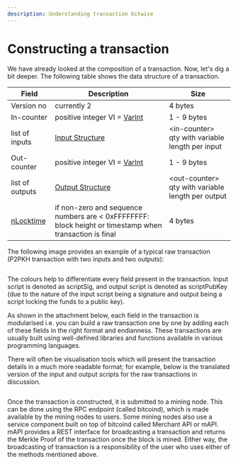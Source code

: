 ```yaml
---
description: Understanding transaction bitwise
---
```


# Constructing a transaction

We have already looked at the composition of a transaction. Now, let's dig a bit deeper. The following table shows the data structure of a transaction.

| Field                                                                                | Description                                                                                                      | Size                                               |
| ------------------------------------------------------------------------------------ | ---------------------------------------------------------------------------------------------------------------- | -------------------------------------------------- |
| Version no                                                                           | currently 2                                                                                                      | 4 bytes                                            |
| In-counter                                                                           | positive integer VI = [VarInt](https://wiki.bitcoinsv.io/index.php/VarInt)                                       | 1 - 9 bytes                                        |
| list of inputs                                                                       | [Input Structure](https://wiki.bitcoinsv.io/index.php/Bitcoin\_Transactions#Format\_of\_a\_Transaction\_Input)   | \<in-counter> qty with variable length per input   |
| Out-counter                                                                          | positive integer VI = [VarInt](https://wiki.bitcoinsv.io/index.php/VarInt)                                       | 1 - 9 bytes                                        |
| list of outputs                                                                      | [Output Structure](https://wiki.bitcoinsv.io/index.php/Bitcoin\_Transactions#Format\_of\_a\_Transaction\_Output) | \<out-counter> qty with variable length per output |
| [nLocktime](https://wiki.bitcoinsv.io/index.php/NLocktime\_and\_nSequence#nLockTime) | if non-zero and sequence numbers are < 0xFFFFFFFF: block height or timestamp when transaction is final           | 4 bytes                                            |

The following image provides an example of a typical raw transaction (P2PKH transaction with two inputs and two outputs):

<figure><img src="https://github.com/jonesjBSV/bsv-skills-center/blob/master/bsv-skills-center/bsv-protocol-documentation/.gitbook/assets/P2PKH%20transaction%20with%20two%20inputs%20and%20two%20outputs.png" alt=""><figcaption></figcaption></figure>

The colours help to differentiate every field present in the transaction. Input script is denoted as scriptSig, and output script is denoted as scriptPubKey (due to the nature of the input script being a signature and output being a script locking the funds to a public key).

As shown in the attachment below, each field in the transaction is modularised i.e. you can build a raw transaction one by one by adding each of these fields in the right format and endianness. These transactions are usually built using well-defined libraries and functions available in various programming languages.

There will often be visualisation tools which will present the transaction details in a much more readable format; for example, below is the translated version of the input and output scripts for the raw transactions in discussion.

<figure><img src="https://github.com/jonesjBSV/bsv-skills-center/blob/master/bsv-skills-center/bsv-protocol-documentation/.gitbook/assets/TransactionLifecycle_Slide07%20(1).png" alt=""><figcaption></figcaption></figure>

Once the transaction is constructed, it is submitted to a mining node. This can be done using the RPC endpoint (called bitcoind), which is made available by the mining nodes to users. Some mining nodes also use a service component built on top of bitcoind called Merchant API or mAPI. mAPI provides a REST interface for broadcasting a transaction and returns the Merkle Proof of the transaction once the block is mined. Either way, the broadcasting of transaction is a responsibility of the user who uses either of the methods mentioned above.

